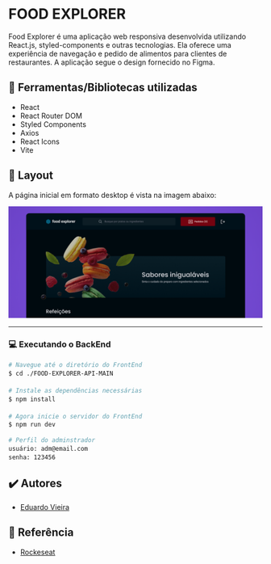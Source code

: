 # FOOD EXPLORER
Food Explorer é uma aplicação web responsiva desenvolvida utilizando React.js, styled-components e outras tecnologias. Ela oferece uma experiência de navegação e pedido de alimentos para clientes de restaurantes. A aplicação segue o design fornecido no Figma.

## 📘 Ferramentas/Bibliotecas utilizadas
- React
- React Router DOM
- Styled Components
- Axios
- React Icons
- Vite


## 🎨 Layout
A página inicial em formato desktop é vista na imagem abaixo:

![foodexplorer](./src/image/a.png)

___

### 💻 Executando o BackEnd
```bash
# Navegue até o diretório do FrontEnd
$ cd ./FOOD-EXPLORER-API-MAIN

# Instale as dependências necessárias
$ npm install

# Agora inicie o servidor do FrontEnd
$ npm run dev
```

```bash
# Perfil do adminstrador
usuário: adm@email.com
senha: 123456
```

## ✔️ Autores

- [Eduardo Vieira](https://github.com/eduardovjesus/)

## 📄 Referência

- [Rockeseat](https://www.rocketseat.com.br/)

